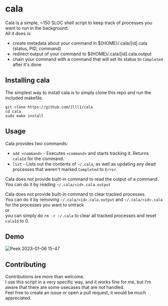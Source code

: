 # cala
Cala is a simple, ~150 SLOC shell script to keep track of processes you want to run in the background.  
All it does is:
* create metadata about your command in ${HOME}/.cala/[id].cala (status, PID, command)
* redirect output of your command to ${HOME}/.cala/[id].cala.output
* chain your command with a command that will set its status to `Completed` after it's done


## Installing cala
The simplest way to install cala is to simply clone this repo and run the included makefile.
```
git clone https://github.com/Jlll1/cala
cd cala
sudo make install
```

## Usage
Cala provides two commands:
* `add <command>` - Executes `<command>` and starts tracking it. Returns `calaId` for the command.
* `list` - Lists out the contents of `~/.cala`, as well as updating any dead processes that weren't marked `Completed` to `Error`.

Cala does not provide built-in command to read the output of a command.  
You can do it by reading `~/.cala/<id>.cala.output`


Cala does not provide built-in command to clear tracked processes.  
You can do it by removing `~/.cala/<id>.cala.output` and `~/.cala/<id>.cala` for the processes you want to untrack  
or  
you can simply do `rm -r ~/.cala` to clear all tracked processes and reset `calaId` to 0.  


## Demo
![Peek 2023-01-06 15-47](https://user-images.githubusercontent.com/71319302/211035716-2a9831d3-6b86-4017-b210-85f452b8ff60.gif)

## Contributing
Contributions are more than welcome.  
I use this script in a very specific way, and it works fine for me, but I'm aware that there are some usecases that are not handled.  
Feel free to create an issue or open a pull request, it would be much appreciated.
